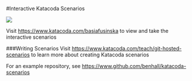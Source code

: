 #Interactive Katacoda Scenarios

[![](http://shields.katacoda.com/katacoda/basiafusinska/count.svg)](https://www.katacoda.com/basiafusinska "Get your profile on Katacoda.com")

Visit https://www.katacoda.com/basiafusinska to view and take the interactive scenarios

###Writing Scenarios
Visit https://www.katacoda.com/teach/git-hosted-scenarios to learn more about creating Katacoda scenarios

For an example repository, see https://www.github.com/benhall/katacoda-scenarios
